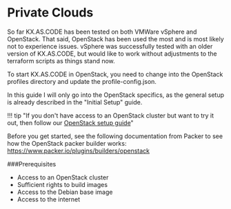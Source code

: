 # Private Clouds

So far KX.AS.CODE has been tested on both VMWare vSphere and OpenStack. That said, OpenStack has been used the most and is most likely not to experience issues.
vSphere was successfully tested with an older version of KX.AS.CODE, but would like to work without adjustments to the terraform scripts as things stand now.

To start KX.AS.CODE in OpenStack, you need to change into the OpenStack profiles directory and update the profile-config.json.

In this guide I will only go into the OpenStack specifics, as the general setup is already described in the "Initial Setup" guide.

!!! tip "If you don't have access to an OpenStack cluster but want to try it out, then follow our [OpenStack setup guide](../../Prerequisites/OpenStack-Setup/)"

Before you get started, see the following documentation from Packer to see how the OpenStack packer builder works:
https://www.packer.io/plugins/builders/openstack

###Prerequisites
- Access to an OpenStack cluster
- Sufficient rights to build images
- Access to the Debian base image
- Access to the internet




